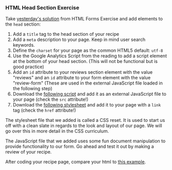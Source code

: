 ### HTML Head Section Exercise

Take [yesterday's solution][prev-solution] from HTML Forms Exercise and add elements to the `head` section:

1. Add a `title` tag to the head section of your recipe
2. Add a `meta` description to your page. Keep in mind user search keywords.
3. Define the `charset` for your page as the common HTML5 default: `utf-8`
4. Use the Google Analytics Script from the reading to add a script element at the bottom of your head section. (This will not be functional but is good practice)
5. Add an `id` attribute to your reviews section element with the value "reviews" and an `id` attribute to your form element with the value "review-form" (These are used in the external JavaScript file loaded in the following step)
6. Download the [following script][external-javascript-example] and add it as an external JavaScript file to your page (check the `src` attribute!)
7. Download the [following stylesheet][reset] and add it to your page with a `link` tag (check the `href` attribute!)

The stylesheet file that we added is called a CSS reset. It is used to start us off with a clean slate in regards to the look and layout of our page. We will go over this in more detail in the CSS curriculum.

The JavaScript file that we added uses some fun document manipulation to provide functionality to our form. Go ahead and test it out by making a review of your recipe.

After coding your recipe page, compare your html to [this example][solution].

[prev-solution]: ../html-forms/solution.html?raw=true
[external-javascript-example]: ../../assets/external_javascript_example.js
[reset]: ../../assets/css_reset.css
[solution]: ./solution.html
